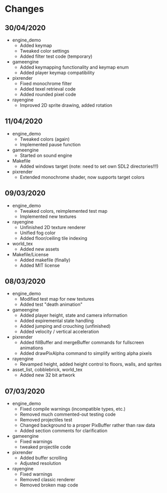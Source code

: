 # Changes
## 30/04/2020
- engine_demo
    - Added keymap
    - Tweaked color settings
    - Added filter test code (temporary)
- gameengine
    - Added keymapping functionality and keymap enum
    - Added player keymap compatibility
- pixrender
    - Fixed monochrome filter
    - Added texel retrieval code
    - Added rounded pixel code
- rayengine
    - Improved 2D sprite drawing, added rotation
    
## 11/04/2020
- engine_demo
    - Tweaked colors (again)
    - Implemented pause function
- gameengine
    - Started on sound engine
- Makefile
    - Added windows target (note: need to set own SDL2 directories!!!)
- pixrender
    - Extended monochrome shader, now supports target colors
## 09/03/2020
- engine_demo
    - Tweaked colors, reimplemented test map
    - Implemented new textures
- rayengine
    - Unfinished 2D texture renderer
    - Unified fog color
    - Added floor/ceiling tile indexing
- world_tex
    - Added new assets
- Makefile/License
    - Added makefile (finally)
    - Added MIT license
## 08/03/2020
- engine_demo
    - Modified test map for new textures
    - Added test "death animation"
- gameengine
    - Added player height, state and camera information
    - Added expiremental state handling
    - Added jumping and crouching (unfinished)
    - Added velocity / vertical acceleration
- pixrender
    - Added fillBuffer and mergeBuffer commands for fullscreen animations
    - Added drawPixAlpha command to simplify writing alpha pixels
- rayengine
    - Revamped height, added height control to floors, walls, and sprites
- asset_list, cobblebrick, world_tex
    - Added new 32 bit artwork
## 07/03/2020
- engine_demo
    - Fixed compile warnings (incompatible types, etc.)
    - Removed much commented-out testing code
    - Removed projectiles test
    - Changed background to a proper PixBuffer rather than raw data
    - Added section comments for clarification
- gameengine
    - Fixed warnings
    - tweaked projectile code
- pixrender
    - Added buffer scrolling
    - Adjusted resolution
- rayengine
    - Fixed warnings
    - Removed classic renderer
    - Removed broken map code
